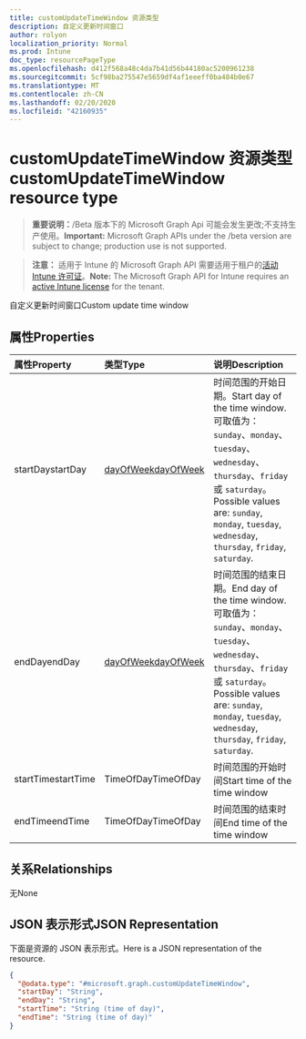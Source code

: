 ```yaml
---
title: customUpdateTimeWindow 资源类型
description: 自定义更新时间窗口
author: rolyon
localization_priority: Normal
ms.prod: Intune
doc_type: resourcePageType
ms.openlocfilehash: d412f568a48c4da7b41d56b44180ac5200961238
ms.sourcegitcommit: 5cf98ba275547e5659df4af1eeeff0ba484b0e67
ms.translationtype: MT
ms.contentlocale: zh-CN
ms.lasthandoff: 02/20/2020
ms.locfileid: "42160935"
---
```

# <a name="customupdatetimewindow-resource-type"></a><span data-ttu-id="fe309-103">customUpdateTimeWindow 资源类型</span><span class="sxs-lookup"><span data-stu-id="fe309-103">customUpdateTimeWindow resource type</span></span>

> <span data-ttu-id="fe309-104">**重要说明：**/Beta 版本下的 Microsoft Graph Api 可能会发生更改;不支持生产使用。</span><span class="sxs-lookup"><span data-stu-id="fe309-104">**Important:** Microsoft Graph APIs under the /beta version are subject to change; production use is not supported.</span></span>

> <span data-ttu-id="fe309-105">**注意：** 适用于 Intune 的 Microsoft Graph API 需要适用于租户的[活动 Intune 许可证](https://go.microsoft.com/fwlink/?linkid=839381)。</span><span class="sxs-lookup"><span data-stu-id="fe309-105">**Note:** The Microsoft Graph API for Intune requires an [active Intune license](https://go.microsoft.com/fwlink/?linkid=839381) for the tenant.</span></span>

<span data-ttu-id="fe309-106">自定义更新时间窗口</span><span class="sxs-lookup"><span data-stu-id="fe309-106">Custom update time window</span></span>

## <a name="properties"></a><span data-ttu-id="fe309-107">属性</span><span class="sxs-lookup"><span data-stu-id="fe309-107">Properties</span></span>
|<span data-ttu-id="fe309-108">属性</span><span class="sxs-lookup"><span data-stu-id="fe309-108">Property</span></span>|<span data-ttu-id="fe309-109">类型</span><span class="sxs-lookup"><span data-stu-id="fe309-109">Type</span></span>|<span data-ttu-id="fe309-110">说明</span><span class="sxs-lookup"><span data-stu-id="fe309-110">Description</span></span>|
|:---|:---|:---|
|<span data-ttu-id="fe309-111">startDay</span><span class="sxs-lookup"><span data-stu-id="fe309-111">startDay</span></span>|[<span data-ttu-id="fe309-112">dayOfWeek</span><span class="sxs-lookup"><span data-stu-id="fe309-112">dayOfWeek</span></span>](../resources/intune-deviceconfig-dayofweek.md)|<span data-ttu-id="fe309-113">时间范围的开始日期。</span><span class="sxs-lookup"><span data-stu-id="fe309-113">Start day of the time window.</span></span> <span data-ttu-id="fe309-114">可取值为：`sunday`、`monday`、`tuesday`、`wednesday`、`thursday`、`friday` 或 `saturday`。</span><span class="sxs-lookup"><span data-stu-id="fe309-114">Possible values are: `sunday`, `monday`, `tuesday`, `wednesday`, `thursday`, `friday`, `saturday`.</span></span>|
|<span data-ttu-id="fe309-115">endDay</span><span class="sxs-lookup"><span data-stu-id="fe309-115">endDay</span></span>|[<span data-ttu-id="fe309-116">dayOfWeek</span><span class="sxs-lookup"><span data-stu-id="fe309-116">dayOfWeek</span></span>](../resources/intune-deviceconfig-dayofweek.md)|<span data-ttu-id="fe309-117">时间范围的结束日期。</span><span class="sxs-lookup"><span data-stu-id="fe309-117">End day of the time window.</span></span> <span data-ttu-id="fe309-118">可取值为：`sunday`、`monday`、`tuesday`、`wednesday`、`thursday`、`friday` 或 `saturday`。</span><span class="sxs-lookup"><span data-stu-id="fe309-118">Possible values are: `sunday`, `monday`, `tuesday`, `wednesday`, `thursday`, `friday`, `saturday`.</span></span>|
|<span data-ttu-id="fe309-119">startTime</span><span class="sxs-lookup"><span data-stu-id="fe309-119">startTime</span></span>|<span data-ttu-id="fe309-120">TimeOfDay</span><span class="sxs-lookup"><span data-stu-id="fe309-120">TimeOfDay</span></span>|<span data-ttu-id="fe309-121">时间范围的开始时间</span><span class="sxs-lookup"><span data-stu-id="fe309-121">Start time of the time window</span></span>|
|<span data-ttu-id="fe309-122">endTime</span><span class="sxs-lookup"><span data-stu-id="fe309-122">endTime</span></span>|<span data-ttu-id="fe309-123">TimeOfDay</span><span class="sxs-lookup"><span data-stu-id="fe309-123">TimeOfDay</span></span>|<span data-ttu-id="fe309-124">时间范围的结束时间</span><span class="sxs-lookup"><span data-stu-id="fe309-124">End time of the time window</span></span>|

## <a name="relationships"></a><span data-ttu-id="fe309-125">关系</span><span class="sxs-lookup"><span data-stu-id="fe309-125">Relationships</span></span>
<span data-ttu-id="fe309-126">无</span><span class="sxs-lookup"><span data-stu-id="fe309-126">None</span></span>

## <a name="json-representation"></a><span data-ttu-id="fe309-127">JSON 表示形式</span><span class="sxs-lookup"><span data-stu-id="fe309-127">JSON Representation</span></span>
<span data-ttu-id="fe309-128">下面是资源的 JSON 表示形式。</span><span class="sxs-lookup"><span data-stu-id="fe309-128">Here is a JSON representation of the resource.</span></span>
<!-- {
  "blockType": "resource",
  "@odata.type": "microsoft.graph.customUpdateTimeWindow"
}
-->
``` json
{
  "@odata.type": "#microsoft.graph.customUpdateTimeWindow",
  "startDay": "String",
  "endDay": "String",
  "startTime": "String (time of day)",
  "endTime": "String (time of day)"
}
```




